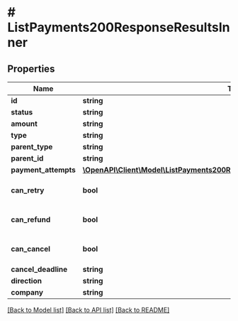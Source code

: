 # # ListPayments200ResponseResultsInner

## Properties

Name | Type | Description | Notes
------------ | ------------- | ------------- | -------------
**id** | **string** |  | [optional]
**status** | **string** |  | [optional]
**amount** | **string** |  | [optional]
**type** | **string** |  | [optional]
**parent_type** | **string** |  | [optional]
**parent_id** | **string** |  | [optional]
**payment_attempts** | [**\OpenAPI\Client\Model\ListPayments200ResponseResultsInnerPaymentAttemptsInner[]**](ListPayments200ResponseResultsInnerPaymentAttemptsInner.md) |  | [optional]
**can_retry** | **bool** |  | [optional] [default to true]
**can_refund** | **bool** |  | [optional] [default to true]
**can_cancel** | **bool** |  | [optional] [default to true]
**cancel_deadline** | **string** |  | [optional]
**direction** | **string** |  | [optional]
**company** | **string** |  | [optional]

[[Back to Model list]](../../README.md#models) [[Back to API list]](../../README.md#endpoints) [[Back to README]](../../README.md)
